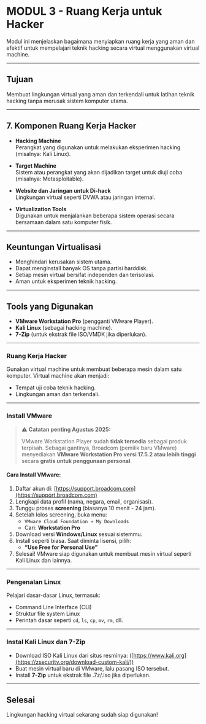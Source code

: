 # MODUL 3 - Ruang Kerja untuk Hacker

Modul ini menjelaskan bagaimana menyiapkan ruang kerja yang aman dan efektif untuk mempelajari teknik hacking secara virtual menggunakan virtual machine.

---

## Tujuan

Membuat lingkungan virtual yang aman dan terkendali untuk latihan teknik hacking tanpa merusak sistem komputer utama.

---

## 7. Komponen Ruang Kerja Hacker

- **Hacking Machine**  
  Perangkat yang digunakan untuk melakukan eksperimen hacking (misalnya: Kali Linux).

- **Target Machine**  
  Sistem atau perangkat yang akan dijadikan target untuk diuji coba (misalnya: Metasploitable).

- **Website dan Jaringan untuk Di-hack**  
  Lingkungan virtual seperti DVWA atau jaringan internal.

- **Virtualization Tools**  
  Digunakan untuk menjalankan beberapa sistem operasi secara bersamaan dalam satu komputer fisik.

---

## Keuntungan Virtualisasi

- Menghindari kerusakan sistem utama.
- Dapat menginstall banyak OS tanpa partisi harddisk.
- Setiap mesin virtual bersifat independen dan terisolasi.
- Aman untuk eksperimen teknik hacking.

---

## Tools yang Digunakan

- **VMware Workstation Pro** (pengganti VMware Player).
- **Kali Linux** (sebagai hacking machine).
- **7-Zip** (untuk ekstrak file ISO/VMDK jika diperlukan).

---

### Ruang Kerja Hacker

Gunakan virtual machine untuk membuat beberapa mesin dalam satu komputer. Virtual machine akan menjadi:

- Tempat uji coba teknik hacking.
- Lingkungan aman dan terkendali.

---

### Install VMware

> ⚠️ **Catatan penting Agustus 2025:**
>  
> VMware Workstation Player sudah **tidak tersedia** sebagai produk terpisah. Sebagai gantinya, Broadcom (pemilik baru VMware) menyediakan **VMware Workstation Pro versi 17.5.2 atau lebih tinggi** secara **gratis untuk penggunaan personal**.

#### Cara Install VMware:
1. Daftar akun di: [https://support.broadcom.com](https://support.broadcom.com)
2. Lengkapi data profil (nama, negara, email, organisasi).
3. Tunggu proses **screening** (biasanya 10 menit - 24 jam).
4. Setelah lolos screening, buka menu:
   - `VMware Cloud Foundation → My Downloads`
   - Cari: **Workstation Pro**
5. Download versi **Windows/Linux** sesuai sistemmu.
6. Install seperti biasa. Saat diminta lisensi, pilih:
   - **“Use Free for Personal Use”**
7. Selesai! VMware siap digunakan untuk membuat mesin virtual seperti Kali Linux dan lainnya.

---

### Pengenalan Linux

Pelajari dasar-dasar Linux, termasuk:
- Command Line Interface (CLI)
- Struktur file system Linux
- Perintah dasar seperti `cd`, `ls`, `cp`, `mv`, `rm`, dll.

---

### Instal Kali Linux dan 7-Zip

- Download ISO Kali Linux dari situs resminya: ([https://www.kali.org](https://zsecurity.org/download-custom-kali/))
- Buat mesin virtual baru di VMware, lalu pasang ISO tersebut.
- Install **7-Zip** untuk ekstrak file .7z/.iso jika diperlukan.

---

## Selesai

Lingkungan hacking virtual sekarang sudah siap digunakan!  
